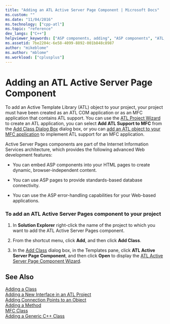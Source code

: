 ```yaml
---
title: "Adding an ATL Active Server Page Component | Microsoft Docs"
ms.custom: ""
ms.date: "11/04/2016"
ms.technology: ["cpp-atl"]
ms.topic: "reference"
dev_langs: ["C++"]
helpviewer_keywords: ["ASP components, adding", "ASP components", "ATL, ASP components", "ATL ASP components"]
ms.assetid: 7be2204c-6e58-4099-8892-001b848c8987
author: "mikeblome"
ms.author: "mblome"
ms.workload: ["cplusplus"]
---
```

# Adding an ATL Active Server Page Component

To add an Active Template Library (ATL) object to your project, your project must have been created as an ATL COM application or as an MFC application that contains ATL support. You can use the [ATL Project Wizard](../../atl/reference/atl-project-wizard.md) to create an ATL application, you can select **Add ATL Support to MFC** from the [Add Class Dialog Box](../../ide/add-class-dialog-box.md) dialog box, or you can [add an ATL object to your MFC application](../../mfc/reference/adding-atl-support-to-your-mfc-project.md) to implement ATL support for an MFC application.

Active Server Pages components are part of the Internet Information Services architecture, which provides the following advanced Web development features:

- You can embed ASP components into your HTML pages to create dynamic, browser-independent content.

- You can use ASP pages to provide standards-based database connectivity.

- You can use the ASP error-handling capabilities for your Web-based applications.

### To add an ATL Active Server Pages component to your project

1. In **Solution Explorer** right-click the name of the project to which you want to add the ATL Active Server Pages component.

2. From the shortcut menu, click **Add**, and then click **Add Class**.

3. In the [Add Class](../../ide/add-class-dialog-box.md) dialog box, in the Templates pane, click **ATL Active Server Page Component**, and then click **Open** to display the [ATL Active Server Page Component Wizard](../../atl/reference/atl-active-server-page-component-wizard.md).

## See Also

[Adding a Class](../../ide/adding-a-class-visual-cpp.md)   
[Adding a New Interface in an ATL Project](../../atl/reference/adding-a-new-interface-in-an-atl-project.md)   
[Adding Connection Points to an Object](../../atl/adding-connection-points-to-an-object.md)   
[Adding a Method](../../ide/adding-a-method-visual-cpp.md)   
[MFC Class](../../mfc/reference/adding-an-mfc-class.md)   
[Adding a Generic C++ Class](../../ide/adding-a-generic-cpp-class.md)

